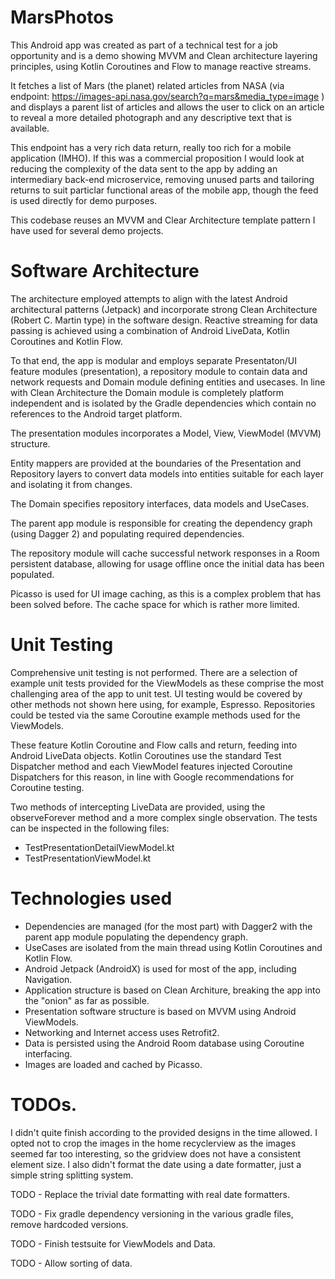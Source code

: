 # MarsPhotos

This Android app was created as part of a technical test for a job opportunity and is a demo showing MVVM and Clean architecture layering principles, using Kotlin Coroutines and Flow to manage reactive streams.

It fetches a list of Mars (the planet) related articles from NASA (via endpoint: https://images-api.nasa.gov/search?q=mars&media_type=image ) and displays a parent list of articles and allows the user to click on an article to reveal a more detailed photograph and any descriptive text that is available.

This endpoint has a very rich data return, really too rich for a mobile application (IMHO). If this was a commercial proposition I would look at reducing the complexity of the data sent to the app by adding an intermediary back-end microservice, removing unused parts and tailoring returns to suit particlar functional areas of the mobile app, though the feed is used directly for demo purposes.

This codebase reuses an MVVM and Clear Architecture template pattern I have used for several demo projects.


# Software Architecture

The architecture employed attempts to align with the latest Android architectural patterns (Jetpack) and incorporate strong Clean Architecture (Robert C. Martin type) in the software design. Reactive streaming for data passing is achieved using a combination of Android LiveData, Kotlin Coroutines and Kotlin Flow.

To that end, the app is modular and employs separate Presentaton/UI feature modules (presentation), a repository module to contain data and network requests and Domain module defining entities and usecases. In line with Clean Architecture the Domain module is completely platform independent and is isolated by the Gradle dependencies which contain no references to the Android target platform.

The presentation modules incorporates a Model, View, ViewModel (MVVM) structure.

Entity mappers are provided at the boundaries of the Presentation and Repository layers to convert data models into entities suitable for each layer and isolating it from changes.

The Domain specifies repository interfaces, data models and UseCases.

The parent app module is responsible for creating the dependency graph (using Dagger 2) and populating required dependencies.

The repository module will cache successful network responses in a Room persistent database, allowing for usage offline once the initial data has been populated. 

Picasso is used for UI image caching, as this is a complex problem that has been solved before. The cache space for which is rather more limited.


# Unit Testing

Comprehensive unit testing is not performed. There are a selection of example unit tests provided for the ViewModels as these comprise the most challenging area of the app to unit test. UI testing would be covered by other methods not shown here using, for example, Espresso. Repositories could be tested via the same Coroutine example methods used for the ViewModels.

These feature Kotlin Coroutine and Flow calls and return, feeding into Android LiveData objects. Kotlin Coroutines use the standard Test Dispatcher method and each ViewModel features injected Coroutine Dispatchers for this reason, in line with Google recommendations for Coroutine testing.

Two methods of intercepting LiveData are provided, using the observeForever method and a more complex single observation. The tests can be inspected in the following files:

* TestPresentationDetailViewModel.kt
* TestPresentationViewModel.kt


# Technologies used

* Dependencies are managed (for the most part) with Dagger2 with the parent app module populating the dependency graph.
* UseCases are isolated from the main thread using Kotlin Coroutines and Kotlin Flow.
* Android Jetpack (AndroidX) is used for most of the app, including Navigation.
* Application structure is based on Clean Architure, breaking the app into the "onion" as far as possible.
* Presentation software structure is based on MVVM using Android ViewModels.
* Networking and Internet access uses Retrofit2.
* Data is persisted using the Android Room database using Coroutine interfacing.
* Images are loaded and cached by Picasso.


# TODOs.

I didn't quite finish according to the provided designs in the time allowed. 
I opted not to crop the images in the home recyclerview as the images seemed far too interesting, so the gridview does not have a consistent element size. 
I also didn't format the date using a date formatter, just a simple string splitting system.

TODO - Replace the trivial date formatting with real date formatters.

TODO - Fix gradle dependency versioning in the various gradle files, remove hardcoded versions.

TODO - Finish testsuite for ViewModels and Data.

TODO - Allow sorting of data.

